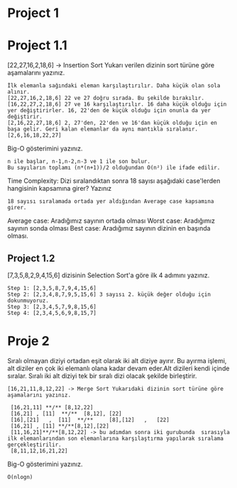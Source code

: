 # Project 1
# Project 1.1
[22,27,16,2,18,6] -> Insertion Sort Yukarı verilen dizinin sort türüne göre aşamalarını yazınız.

```
İlk elemanla sağındaki eleman karşılaştırılır. Daha küçük olan sola alınır.
[22,27,16,2,18,6] 22 ve 27 doğru sırada. Bu şekilde bırakılır.
[16,22,27,2,18,6] 27 ve 16 karşılaştırılır. 16 daha küçük olduğu için yer değiştirirler. 16, 22'den de küçük olduğu için onunla da yer değiştirir.
[2,16,22,27,18,6] 2, 27'den, 22'den ve 16'dan küçük olduğu için en başa gelir. Geri kalan elemanlar da aynı mantıkla sıralanır.
[2,6,16,18,22,27] 
```
Big-O gösterimini yazınız.
```
n ile başlar, n-1,n-2,n-3 ve 1 ile son bulur. 
Bu sayıların toplamı (n*(n+1))/2 olduğundan O(n²) ile ifade edilir.
```

Time Complexity: Dizi sıralandıktan sonra 18 sayısı aşağıdaki case'lerden hangisinin kapsamına girer? Yazınız
```
18 sayısı sıralamada ortada yer aldığından Average case kapsamına girer.
```
Average case: Aradığımız sayının ortada olması
Worst case: Aradığımız sayının sonda olması
Best case: Aradığımız sayının dizinin en başında olması.
## Project 1.2
[7,3,5,8,2,9,4,15,6] dizisinin Selection Sort'a göre ilk 4 adımını yazınız.
```
Step 1: [2,3,5,8,7,9,4,15,6] 
Step 2: [2,3,4,8,7,9,5,15,6] 3 sayısı 2. küçük değer olduğu için dokunmuyoruz.
Step 3: [2,3,4,5,7,9,8,15,6] 
Step 4: [2,3,4,5,6,9,8,15,7]
```
# Proje 2
Sıralı olmayan diziyi ortadan eşit olarak iki alt diziye ayırır.
Bu ayırma işlemi, alt diziler en çok iki elemanlı olana kadar devam eder.Alt dizileri kendi içinde sıralar.
Sıralı iki alt diziyi tek bir sıralı dizi olacak şekilde birleştirir. 

```
[16,21,11,8,12,22] -> Merge Sort Yukarıdaki dizinin sort türüne göre aşamalarını yazınız.

 [16,21,11] **/** [8,12,22]
 [16,21] , [11]  **/**  [8,12], [22]
 [16],[21]   ,  [11]  **/**     [8],[12]   ,   [22]
 [16,21] , [11] **/**[8,12],[22]
 [11,16,21]**/**[8,12,22] -> bu adımdan sonra iki gurubunda  sırasıyla ilk elemanlarından son elemanlarına karşılaştırma yapılarak sıralama gerçekleştirilir.
 [8,11,12,16,21,22] 

```
Big-O gösterimini yazınız.

```
O(nlogn)
```
